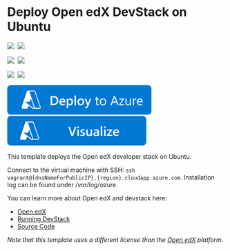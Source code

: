 # Deploy Open edX DevStack on Ubuntu

<IMG SRC="https://azurequickstartsservice.blob.core.windows.net/badges/openedx-devstack-ubuntu/PublicLastTestDate.svg" />&nbsp;
<IMG SRC="https://azurequickstartsservice.blob.core.windows.net/badges/openedx-devstack-ubuntu/PublicDeployment.svg" />&nbsp;

<IMG SRC="https://azurequickstartsservice.blob.core.windows.net/badges/openedx-devstack-ubuntu/FairfaxLastTestDate.svg" />&nbsp;
<IMG SRC="https://azurequickstartsservice.blob.core.windows.net/badges/openedx-devstack-ubuntu/FairfaxDeployment.svg" />&nbsp;

<IMG SRC="https://azurequickstartsservice.blob.core.windows.net/badges/openedx-devstack-ubuntu/BestPracticeResult.svg" />&nbsp;
<IMG SRC="https://azurequickstartsservice.blob.core.windows.net/badges/openedx-devstack-ubuntu/CredScanResult.svg" />&nbsp;

<a href="https://portal.azure.com/#create/Microsoft.Template/uri/https%3A%2F%2Fraw.githubusercontent.com%2FAzure%2Fazure-quickstart-templates%2Fmaster%2Fopenedx-devstack-ubuntu%2Fazuredeploy.json" target="_blank">
    <img src="https://raw.githubusercontent.com/Azure/azure-quickstart-templates/master/1-CONTRIBUTION-GUIDE/images/deploytoazure.svg"/>
</a>
<a href="http://armviz.io/#/?load=https%3A%2F%2Fraw.githubusercontent.com%2FAzure%2Fazure-quickstart-templates%2Fmaster%2Fopenedx-devstack-ubuntu%2Fazuredeploy.json" target="_blank">
    <img src="https://raw.githubusercontent.com/Azure/azure-quickstart-templates/master/1-CONTRIBUTION-GUIDE/images/visualizebutton.svg"/>
</a>

This template deploys the Open edX developer stack on Ubuntu.

Connect to the virtual machine with SSH: `ssh vagrant@{dnsNameForPublicIP}.{region}.cloudapp.azure.com`. Installation log can be found under */var/log/azure*.

You can learn more about Open edX and devstack here:
- [Open edX](https://open.edx.org)
- [Running DevStack](https://openedx.atlassian.net/wiki/display/OpenOPS/Running+Devstack)
- [Source Code](https://github.com/edx/edx-platform)

*Note that this template uses a different license than the [Open edX](https://github.com/edx/edx-platform/blob/master/LICENSE) platform.*

